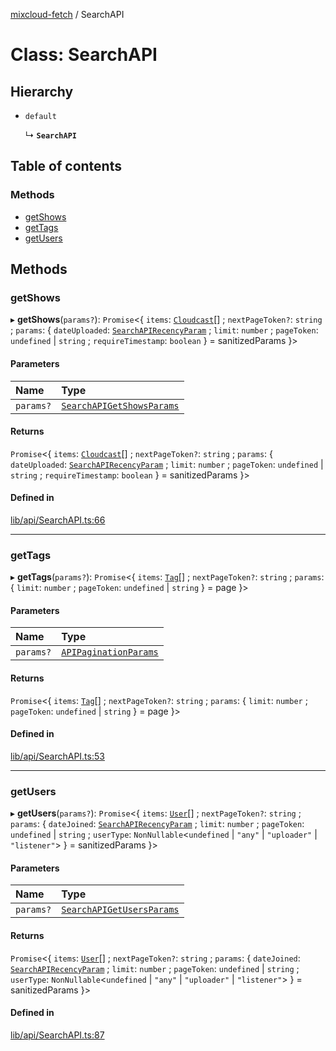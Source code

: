 [mixcloud-fetch](../README.md) / SearchAPI

# Class: SearchAPI

## Hierarchy

- `default`

  ↳ **`SearchAPI`**

## Table of contents

### Methods

- [getShows](SearchAPI.md#getshows)
- [getTags](SearchAPI.md#gettags)
- [getUsers](SearchAPI.md#getusers)

## Methods

### getShows

▸ **getShows**(`params?`): `Promise`\<\{ `items`: [`Cloudcast`](../interfaces/Cloudcast.md)[] ; `nextPageToken?`: `string` ; `params`: \{ `dateUploaded`: [`SearchAPIRecencyParam`](../README.md#searchapirecencyparam) ; `limit`: `number` ; `pageToken`: `undefined` \| `string` ; `requireTimestamp`: `boolean`  } = sanitizedParams }\>

#### Parameters

| Name | Type |
| :------ | :------ |
| `params?` | [`SearchAPIGetShowsParams`](../interfaces/SearchAPIGetShowsParams.md) |

#### Returns

`Promise`\<\{ `items`: [`Cloudcast`](../interfaces/Cloudcast.md)[] ; `nextPageToken?`: `string` ; `params`: \{ `dateUploaded`: [`SearchAPIRecencyParam`](../README.md#searchapirecencyparam) ; `limit`: `number` ; `pageToken`: `undefined` \| `string` ; `requireTimestamp`: `boolean`  } = sanitizedParams }\>

#### Defined in

[lib/api/SearchAPI.ts:66](https://github.com/patrickkfkan/mixcloud-fetch/blob/0699b4e/src/lib/api/SearchAPI.ts#L66)

___

### getTags

▸ **getTags**(`params?`): `Promise`\<\{ `items`: [`Tag`](../interfaces/Tag.md)[] ; `nextPageToken?`: `string` ; `params`: \{ `limit`: `number` ; `pageToken`: `undefined` \| `string`  } = page }\>

#### Parameters

| Name | Type |
| :------ | :------ |
| `params?` | [`APIPaginationParams`](../interfaces/APIPaginationParams.md) |

#### Returns

`Promise`\<\{ `items`: [`Tag`](../interfaces/Tag.md)[] ; `nextPageToken?`: `string` ; `params`: \{ `limit`: `number` ; `pageToken`: `undefined` \| `string`  } = page }\>

#### Defined in

[lib/api/SearchAPI.ts:53](https://github.com/patrickkfkan/mixcloud-fetch/blob/0699b4e/src/lib/api/SearchAPI.ts#L53)

___

### getUsers

▸ **getUsers**(`params?`): `Promise`\<\{ `items`: [`User`](../interfaces/User.md)[] ; `nextPageToken?`: `string` ; `params`: \{ `dateJoined`: [`SearchAPIRecencyParam`](../README.md#searchapirecencyparam) ; `limit`: `number` ; `pageToken`: `undefined` \| `string` ; `userType`: `NonNullable`\<`undefined` \| ``"any"`` \| ``"uploader"`` \| ``"listener"``\>  } = sanitizedParams }\>

#### Parameters

| Name | Type |
| :------ | :------ |
| `params?` | [`SearchAPIGetUsersParams`](../interfaces/SearchAPIGetUsersParams.md) |

#### Returns

`Promise`\<\{ `items`: [`User`](../interfaces/User.md)[] ; `nextPageToken?`: `string` ; `params`: \{ `dateJoined`: [`SearchAPIRecencyParam`](../README.md#searchapirecencyparam) ; `limit`: `number` ; `pageToken`: `undefined` \| `string` ; `userType`: `NonNullable`\<`undefined` \| ``"any"`` \| ``"uploader"`` \| ``"listener"``\>  } = sanitizedParams }\>

#### Defined in

[lib/api/SearchAPI.ts:87](https://github.com/patrickkfkan/mixcloud-fetch/blob/0699b4e/src/lib/api/SearchAPI.ts#L87)
